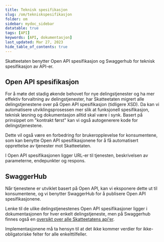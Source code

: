 ```yaml
---
title: Teknisk spesifikasjon
slug: /om/tekniskspesifikasjon
folder: om
sidebar: mydoc_sidebar
datatable: true
tags: [API]
keywords: [API, dokumentasjon]
last_updated: Mar 27, 2023
hide_table_of_contents: true
---
```

<summary>Skatteetaten benytter Open API spesifikasjon og Swaggerhub for teknisk spesifikasjon av API-er.</summary>

## Open API spesifikasjon

For å møte det stadig økende behovet for nye delingstjenester og ha mer effektiv forvaltning av delingstjenester, har Skatteetaten migrert alle delingstjenestene over på Open API spesifikasjon (tidligere XSD). Da kan vi automatisere utviklingsprosessen mer slik at funksjonell spesifikasjon, teknisk løsning og dokumentasjon alltid skal være i synk. Basert på prinsippet om "kontrakt først" kan vi også autogenerere kode for delingstjenestene.

Dette vil også være en forbedring for brukeropplevelse for konsumentene, som kan benytte Open API spesifikasjonene for å få automatisert opprettelse av tjenester mot Skatteetaten.

I Open API spesifikasjonen ligger URL-er til tjenesten, beskrivelsen av parameterne, endepunkter og respons.


## SwaggerHub

Når tjenestene er utviklet basert på Open API, kan vi eksponere dette ut til konsumentene, og vi benytter SwaggerHub for å publisere Open API spesifikasjonene.

Lenke til de ulike delingstjenestenes Open API spesifikasjoner ligger i dokumentasjonen for hver enkelt delingstjeneste, men på Swaggerhub finnes også en [oversikt over alle Skatteetatens api'er](https://app.swaggerhub.com/organizations/skatteetaten).

Implementasjonene må ta hensyn til at det ikke kommer verdier for ikke-obligatoriske felter for alle enkelttilfeller.
